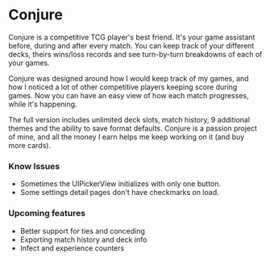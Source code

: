 # Conjure

Conjure is a competitive TCG player's best friend. It's your game assistant before, during and after every match. You can keep track of your different decks, theirs wins/loss records and see turn-by-turn breakdowns of each of your games. 

Conjure was designed around how I would keep track of my games, and how I noticed a lot of other competitive players keeping score during games. Now you can have an easy view of how each match progresses, while it's happening. 

The full version includes unlimited deck slots, match history, 9 additional themes and the ability to save format defaults. Conjure is a passion project of mine, and all the money I earn helps me keep working on it (and buy more cards).

### Know Issues
- Sometimes the UIPickerView initializes with only one button.
- Some settings detail pages don't have checkmarks on load.

### Upcoming features
- Better support for ties and conceding
- Exporting match history and deck info
- Infect and experience counters
